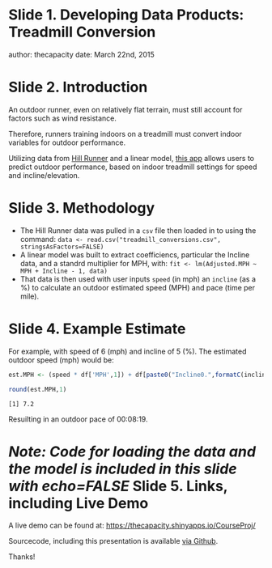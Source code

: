 Slide 1. Developing Data Products: Treadmill Conversion
========================================================
author: thecapacity
date: March 22nd, 2015

Slide 2. Introduction
========================================================

An outdoor runner, even on relatively flat terrain, must still account for factors such as wind resistance. 

Therefore, runners training indoors on a treadmill must convert indoor variables for outdoor performance.

Utilizing data from [Hill Runner](http://www.hillrunner.com/training/tmillchart.php) and a linear model, [this app](https://thecapacity.shinyapps.io/CourseProj/) allows users to predict outdoor performance, based on indoor treadmill settings for speed and incline/elevation.        

Slide 3. Methodology
========================================================

- The Hill Runner data was pulled in a `csv` file then loaded in to using the command: `data <- read.csv("treadmill_conversions.csv", stringsAsFactors=FALSE)`
- A linear model was built to extract coefficiencs, particular the Incline data, and a standrd multiplier for MPH, with: `fit <- lm(Adjusted.MPH ~ MPH + Incline - 1, data)`
- That data is then used with user inputs `speed` (in mph) an `incline` (as a %) to calculate an outdoor estimated speed (MPH) and pace (time per mile).

Slide 4. Example Estimate
========================================================

For example, with speed of 6 (mph) and incline of 5 (%).
The estimated outdoor speed (mph) would be:

```r
est.MPH <- (speed * df['MPH',1]) + df[paste0("Incline0.",formatC(incline, width=2, flag=0)),1]

round(est.MPH,1)
```

```
[1] 7.2
```


Resuilting in an outdoor pace of 00:08:19.

*Note: Code for loading the data and the model is included in this slide with echo=FALSE*
Slide 5. Links, including Live Demo
========================================================
A live demo can be found at: https://thecapacity.shinyapps.io/CourseProj/

Sourcecode, including this presentation is available [via Github](https://github.com/thecapacity/datasciencecoursera/tree/master/DevData_Products/CourseProj).

Thanks!
